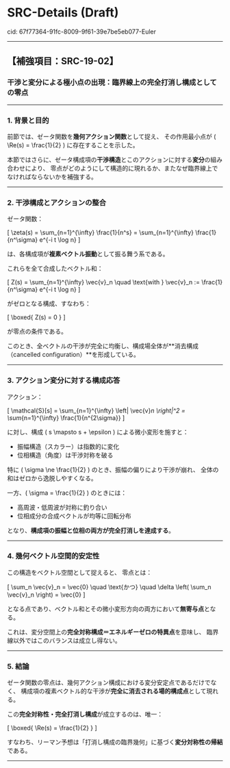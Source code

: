 # SRC-Details (Draft)

cid: 67f77364-91fc-8009-9f61-39e7be5eb077-Euler

---

## 【補強項目：SRC-19-02】

### 干渉と変分による極小点の出現：臨界線上の完全打消し構成としての零点

---

### 1. 背景と目的

前節では、ゼータ関数を**幾何アクション関数**として捉え、
その作用最小点が \( \Re(s) = \frac{1}{2} \) に存在することを示した。

本節ではさらに、ゼータ構成項の**干渉構造**とこのアクションに対する**変分**の組み合わせにより、
零点がどのようにして構造的に現れるか、またなぜ臨界線上でなければならないかを補強する。

---

### 2. 干渉構成とアクションの整合

ゼータ関数：

\[
\zeta(s) = \sum_{n=1}^{\infty} \frac{1}{n^s} = \sum_{n=1}^{\infty} \frac{1}{n^\sigma} e^{-i t \log n}
\]

は、各構成項が**複素ベクトル振動**として振る舞う系である。

これらを全て合成したベクトル和：

\[
Z(s) = \sum_{n=1}^{\infty} \vec{v}_n
\quad \text{with } \vec{v}_n := \frac{1}{n^\sigma} e^{-i t \log n}
\]

がゼロとなる構成、すなわち：

\[
\boxed{ Z(s) = 0 }
\]

が零点の条件である。

このとき、全ベクトルの干渉が完全に均衡し、構成場全体が**消去構成（cancelled configuration）**を形成している。

---

### 3. アクション変分に対する構成応答

アクション：

\[
\mathcal{S}[s] = \sum_{n=1}^{\infty} \left| \vec{v}_n \right|^2 = \sum_{n=1}^{\infty} \frac{1}{n^{2\sigma}}
\]

に対し、構成 \( s \mapsto s + \epsilon \) による微小変形を施すと：

- 振幅構造（スカラー）は指数的に変化
- 位相構造（角度）は干渉対称を破る

特に \( \sigma \ne \frac{1}{2} \) のとき、振幅の偏りにより干渉が崩れ、
全体の和はゼロから逸脱しやすくなる。

一方、\( \sigma = \frac{1}{2} \) のときには：

- 高周波・低周波が対称に釣り合い
- 位相成分の合成ベクトルが均等に回転分布

となり、**構成項の振幅と位相の両方が完全打消しを達成する**。

---

### 4. 幾何ベクトル空間的安定性

この構造をベクトル空間として捉えると、
零点とは：

\[
\sum_n \vec{v}_n = \vec{0}
\quad \text{かつ} \quad
\delta \left( \sum_n \vec{v}_n \right) = \vec{0}
\]

となる点であり、ベクトル和とその微小変形方向の両方において**無寄与点**となる。

これは、変分空間上の**完全対称構成＝エネルギーゼロの特異点**を意味し、
臨界線以外ではこのバランスは成立し得ない。

---

### 5. 結論

ゼータ関数の零点は、幾何アクション構成における変分安定点であるだけでなく、
構成項の複素ベクトル的な干渉が**完全に消去される場的構成点**として現れる。

この**完全対称性・完全打消し構成**が成立するのは、唯一：

\[
\boxed{ \Re(s) = \frac{1}{2} }
\]

すなわち、リーマン予想は「打消し構成の臨界幾何」に基づく**変分対称性の帰結**である。

---
